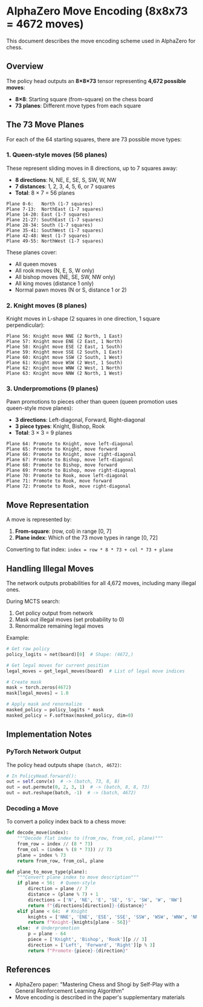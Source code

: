 # AlphaZero Move Encoding (8x8x73 = 4672 moves)

This document describes the move encoding scheme used in AlphaZero for chess.

## Overview

The policy head outputs an **8×8×73** tensor representing **4,672 possible moves**:
- **8×8**: Starting square (from-square) on the chess board
- **73 planes**: Different move types from each square

## The 73 Move Planes

For each of the 64 starting squares, there are 73 possible move types:

### 1. Queen-style moves (56 planes)

These represent sliding moves in 8 directions, up to 7 squares away:

- **8 directions**: N, NE, E, SE, S, SW, W, NW
- **7 distances**: 1, 2, 3, 4, 5, 6, or 7 squares
- **Total**: 8 × 7 = 56 planes

```
Plane 0-6:   North (1-7 squares)
Plane 7-13:  NorthEast (1-7 squares)
Plane 14-20: East (1-7 squares)
Plane 21-27: SouthEast (1-7 squares)
Plane 28-34: South (1-7 squares)
Plane 35-41: SouthWest (1-7 squares)
Plane 42-48: West (1-7 squares)
Plane 49-55: NorthWest (1-7 squares)
```

These planes cover:
- All queen moves
- All rook moves (N, E, S, W only)
- All bishop moves (NE, SE, SW, NW only)
- All king moves (distance 1 only)
- Normal pawn moves (N or S, distance 1 or 2)

### 2. Knight moves (8 planes)

Knight moves in L-shape (2 squares in one direction, 1 square perpendicular):

```
Plane 56: Knight move NNE (2 North, 1 East)
Plane 57: Knight move ENE (2 East, 1 North)
Plane 58: Knight move ESE (2 East, 1 South)
Plane 59: Knight move SSE (2 South, 1 East)
Plane 60: Knight move SSW (2 South, 1 West)
Plane 61: Knight move WSW (2 West, 1 South)
Plane 62: Knight move WNW (2 West, 1 North)
Plane 63: Knight move NNW (2 North, 1 West)
```

### 3. Underpromotions (9 planes)

Pawn promotions to pieces other than queen (queen promotion uses queen-style move planes):

- **3 directions**: Left-diagonal, Forward, Right-diagonal
- **3 piece types**: Knight, Bishop, Rook
- **Total**: 3 × 3 = 9 planes

```
Plane 64: Promote to Knight, move left-diagonal
Plane 65: Promote to Knight, move forward
Plane 66: Promote to Knight, move right-diagonal
Plane 67: Promote to Bishop, move left-diagonal
Plane 68: Promote to Bishop, move forward
Plane 69: Promote to Bishop, move right-diagonal
Plane 70: Promote to Rook, move left-diagonal
Plane 71: Promote to Rook, move forward
Plane 72: Promote to Rook, move right-diagonal
```

## Move Representation

A move is represented by:
1. **From-square**: (row, col) in range [0, 7]
2. **Plane index**: Which of the 73 move types in range [0, 72]

Converting to flat index: `index = row * 8 * 73 + col * 73 + plane`

## Handling Illegal Moves

The network outputs probabilities for all 4,672 moves, including many illegal ones.

During MCTS search:
1. Get policy output from network
2. Mask out illegal moves (set probability to 0)
3. Renormalize remaining legal moves

Example:
```python
# Get raw policy
policy_logits = net(board)[0]  # Shape: (4672,)

# Get legal moves for current position
legal_moves = get_legal_moves(board)  # List of legal move indices

# Create mask
mask = torch.zeros(4672)
mask[legal_moves] = 1.0

# Apply mask and renormalize
masked_policy = policy_logits * mask
masked_policy = F.softmax(masked_policy, dim=0)
```

## Implementation Notes

### PyTorch Network Output

The policy head outputs shape `(batch, 4672)`:
```python
# In PolicyHead.forward():
out = self.conv(x)  # -> (batch, 73, 8, 8)
out = out.permute(0, 2, 3, 1)  # -> (batch, 8, 8, 73)
out = out.reshape(batch, -1)  # -> (batch, 4672)
```

### Decoding a Move

To convert a policy index back to a chess move:
```python
def decode_move(index):
    """Decode flat index to (from_row, from_col, plane)"""
    from_row = index // (8 * 73)
    from_col = (index % (8 * 73)) // 73
    plane = index % 73
    return from_row, from_col, plane

def plane_to_move_type(plane):
    """Convert plane index to move description"""
    if plane < 56:  # Queen-style
        direction = plane // 7
        distance = (plane % 7) + 1
        directions = ['N', 'NE', 'E', 'SE', 'S', 'SW', 'W', 'NW']
        return f"{directions[direction]}-{distance}"
    elif plane < 64:  # Knight
        knights = ['NNE', 'ENE', 'ESE', 'SSE', 'SSW', 'WSW', 'WNW', 'NNW']
        return f"Knight-{knights[plane - 56]}"
    else:  # Underpromotion
        p = plane - 64
        piece = ['Knight', 'Bishop', 'Rook'][p // 3]
        direction = ['Left', 'Forward', 'Right'][p % 3]
        return f"Promote-{piece}-{direction}"
```

## References

- AlphaZero paper: "Mastering Chess and Shogi by Self-Play with a General Reinforcement Learning Algorithm"
- Move encoding is described in the paper's supplementary materials
